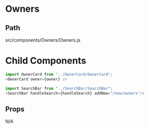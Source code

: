 # Owners

## Path
src/components/Owners/Owners.js

# Child Components

```js
import OwnerCard from "../OwnerCard/OwnerCard";
<OwnerCard owner={owner} />
```

```js
import SearchBar from "../SearchBar/SearchBar";
<SearchBar handleSearch={handleSearch} addNew="/new/owners"/>
```

## Props
N/A
